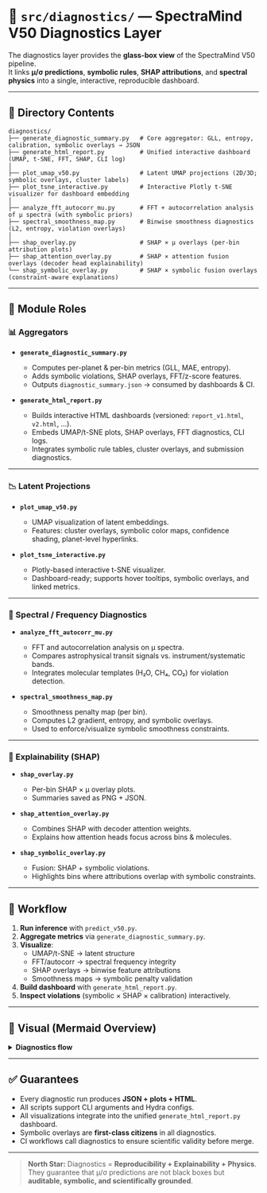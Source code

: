 # 🧪 `src/diagnostics/` — SpectraMind V50 Diagnostics Layer

The diagnostics layer provides the **glass-box view** of the SpectraMind V50 pipeline.  
It links **μ/σ predictions**, **symbolic rules**, **SHAP attributions**, and **spectral physics** into a single, interactive, reproducible dashboard.

---

## 📂 Directory Contents

```
diagnostics/
├── generate_diagnostic_summary.py   # Core aggregator: GLL, entropy, calibration, symbolic overlays → JSON
├── generate_html_report.py          # Unified interactive dashboard (UMAP, t-SNE, FFT, SHAP, CLI log)
│
├── plot_umap_v50.py                 # Latent UMAP projections (2D/3D; symbolic overlays, cluster labels)
├── plot_tsne_interactive.py         # Interactive Plotly t-SNE visualizer for dashboard embedding
│
├── analyze_fft_autocorr_mu.py       # FFT + autocorrelation analysis of μ spectra (with symbolic priors)
├── spectral_smoothness_map.py       # Binwise smoothness diagnostics (L2, entropy, violation overlays)
│
├── shap_overlay.py                  # SHAP × μ overlays (per-bin attribution plots)
├── shap_attention_overlay.py        # SHAP × attention fusion overlays (decoder head explainability)
└── shap_symbolic_overlay.py         # SHAP × symbolic fusion overlays (constraint-aware explanations)
```

---

## 🔑 Module Roles

### 📊 Aggregators
- **`generate_diagnostic_summary.py`**  
  - Computes per-planet & per-bin metrics (GLL, MAE, entropy).  
  - Adds symbolic violations, SHAP overlays, FFT/z-score features.  
  - Outputs `diagnostic_summary.json` → consumed by dashboards & CI.

- **`generate_html_report.py`**  
  - Builds interactive HTML dashboards (versioned: `report_v1.html`, `v2.html`, …).  
  - Embeds UMAP/t-SNE plots, SHAP overlays, FFT diagnostics, CLI logs.  
  - Integrates symbolic rule tables, cluster overlays, and submission diagnostics.

---

### 📉 Latent Projections
- **`plot_umap_v50.py`**  
  - UMAP visualization of latent embeddings.  
  - Features: cluster overlays, symbolic color maps, confidence shading, planet-level hyperlinks.

- **`plot_tsne_interactive.py`**  
  - Plotly-based interactive t-SNE visualizer.  
  - Dashboard-ready; supports hover tooltips, symbolic overlays, and linked metrics.

---

### 📡 Spectral / Frequency Diagnostics
- **`analyze_fft_autocorr_mu.py`**  
  - FFT and autocorrelation analysis on μ spectra.  
  - Compares astrophysical transit signals vs. instrument/systematic bands.  
  - Integrates molecular templates (H₂O, CH₄, CO₂) for violation detection.

- **`spectral_smoothness_map.py`**  
  - Smoothness penalty map (per bin).  
  - Computes L2 gradient, entropy, and symbolic overlays.  
  - Used to enforce/visualize symbolic smoothness constraints.

---

### 🔎 Explainability (SHAP)
- **`shap_overlay.py`**  
  - Per-bin SHAP × μ overlay plots.  
  - Summaries saved as PNG + JSON.  

- **`shap_attention_overlay.py`**  
  - Combines SHAP with decoder attention weights.  
  - Explains how attention heads focus across bins & molecules.  

- **`shap_symbolic_overlay.py`**  
  - Fusion: SHAP + symbolic violations.  
  - Highlights bins where attributions overlap with symbolic constraints.  

---

## 🧭 Workflow

1. **Run inference** with `predict_v50.py`.  
2. **Aggregate metrics** via `generate_diagnostic_summary.py`.  
3. **Visualize**:  
   - UMAP/t-SNE → latent structure  
   - FFT/autocorr → spectral frequency integrity  
   - SHAP overlays → binwise feature attributions  
   - Smoothness maps → symbolic penalty validation  
4. **Build dashboard** with `generate_html_report.py`.  
5. **Inspect violations** (symbolic × SHAP × calibration) interactively.

---

## 📘 Visual (Mermaid Overview)

<details>
<summary><strong>Diagnostics flow</strong></summary>

```mermaid
flowchart TD
  subgraph Predict["Predictions"]
    PRED["predict_v50.py"] --> MU["μ spectra"]
    PRED --> SIG["σ spectra"]
  end

  MU --> SUMM["generate_diagnostic_summary.py"]
  SIG --> SUMM
  SUMM --> HTML["generate_html_report.py"]

  SUMM --> UMAP["plot_umap_v50.py"]
  SUMM --> TSNE["plot_tsne_interactive.py"]
  SUMM --> FFT["analyze_fft_autocorr_mu.py"]
  SUMM --> SMOOTH["spectral_smoothness_map.py"]
  SUMM --> SHAP["shap_* overlays"]

  classDef node fill:#ffffff,stroke:#94a3b8,stroke-width:1px,color:#0e1116;
  classDef pill fill:#0b5fff10,stroke:#0b5fff,color:#0b5fff,stroke-width:1px;
  class Predict,UMAP,TSNE,FFT,SMOOTH,SHAP,HTML pill;
```
</details>

---

## ✅ Guarantees

* Every diagnostic run produces **JSON + plots + HTML**.
* All scripts support CLI arguments and Hydra configs.
* All visualizations integrate into the unified `generate_html_report.py` dashboard.
* Symbolic overlays are **first-class citizens** in all diagnostics.
* CI workflows call diagnostics to ensure scientific validity before merge.

---

> **North Star:** Diagnostics = **Reproducibility + Explainability + Physics**.  
> They guarantee that μ/σ predictions are not black boxes but **auditable, symbolic, and scientifically grounded**.
